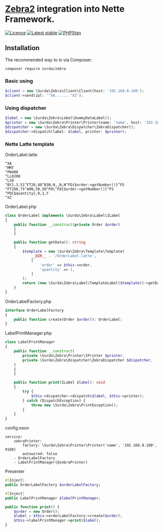 # [Zebra2](https://github.com/Zebra2/Zebra2) integration into Nette Framework.

[![Licence](https://img.shields.io/packagist/l/surda/zebra.svg?style=flat-square)](https://packagist.org/packages/surda/zebra)
[![Latest stable](https://img.shields.io/packagist/v/surda/zebra.svg?style=flat-square)](https://packagist.org/packages/surda/zebra)
[![PHPStan](https://img.shields.io/badge/PHPStan-enabled-brightgreen.svg?style=flat)](https://github.com/phpstan/phpstan)

## Installation

The recommended way to is via Composer:

```
composer require surda/zebra
```
### Basic using

```php
$client = new \Surda\Zebra\Client\Client(host: '192.168.0.100');
$client->send(zpl: '^XA.......^XZ');
```

### Using dispatcher

```php
$label = new \Surda\Zebra\Label\DummyDataLabel();
$printer = new \Surda\Zebra\Printer\Printer(name: 'name', host: '192.168.0.100');
$dispatcher = new \Surda\Zebra\Dispatcher\ZebraDispatcher();
$dispatcher->dispatch(label: $label, printer: $printer);
```

### Nette Latte template

OrderLabel.latte
```latte
^XA
^MMT
^PW400
^LL0200
^LS0
^BY2,3,51^FT20,80^B3N,N,,N,N^FD{$order->getNumber()}^FS
^FT260,75^A0N,50,50^FH\^FD{$order->getNumber()}^FS
^PQ{$quantity},0,1,Y
^XZ
```

OrderLabel.php

```php
class OrderLabel implements \Surda\Zebra\Label\ILabel
{
    public function __construct(private Order $order)
    {
    }

    public function getData(): string
    {
        $template = new \Surda\Zebra\Template\Template(
            __DIR__ . '/OrderLabel.latte',
            [
                'order' => $this->order,
                'quantity' => 1,
            ]
        );
        return (new \Surda\Zebra\Label\TemplateLabel($template))->getData();
    }
}
```

OrderLabelFactory.php

```php
interface OrderLabelFactory
{
    public function create(Order $order)): OrderLabel;
}
```

LabelPrintManager.php

```php
class LabelPrintManager
{
    public function __construct(
        private \Surda\Zebra\Printer\IPrinter $printer, 
        private \Surda\Zebra\Dispatcher\ZebraDispatcher $dispatcher,
    )
    {
    }

    public function print(ILabel $label): void
    {
        try {
            $this->dispatcher->dispatch($label, $this->printer);
        } catch (DispatchException) {
            throw new \Surda\Zebra\PrintException();
        }
    }
}
```

config.neon

```neon
service:
    zebraPrinter:
        factory: \Surda\Zebra\Printer\Printer('name', '192.168.0.100', 9100)
        autowired: false
    - OrderLabelFactory
    - LabelPrintManager(@zebraPrinter)
```

Presenter

```php
#[Inject]
public OrderLabelFactory $orderLabelFactory;

#[Inject]
public LabelPrintManager $labelPrintManager;

public function print() {
    $order = new Order();
    $label = $this->orderLabelFactory->create($order);
    $this->labelPrintManager->print($label);
}
```
